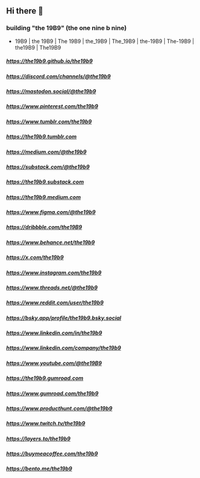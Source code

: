 ## Hi there 👋
### building "the 19B9" (the one nine b nine)
- 19B9 | the 19B9 | The 19B9 | the_19B9 | The_19B9 | the-19B9 | The-19B9 | the19B9 | The19B9
##### https://the19b9.github.io/the19b9
##### https://discord.com/channels/@the19b9
##### https://mastodon.social/@the19b9
##### https://www.pinterest.com/the19b9
##### https://www.tumblr.com/the19b9
##### https://the19b9.tumblr.com
##### https://medium.com/@the19b9
##### https://substack.com/@the19b9
##### https://the19b9.substack.com
##### https://the19b9.medium.com
##### https://www.figma.com/@the19b9
##### https://dribbble.com/the19B9
##### https://www.behance.net/the19b9
##### https://x.com/the19b9
##### https://www.instagram.com/the19b9
##### https://www.threads.net/@the19b9
##### https://www.reddit.com/user/the19b9
##### https://bsky.app/profile/the19b9.bsky.social
##### https://www.linkedin.com/in/the19b9
##### https://www.linkedin.com/company/the19b9
##### https://www.youtube.com/@the19B9
##### https://the19b9.gumroad.com
##### https://www.gumroad.com/the19b9
##### https://www.producthunt.com/@the19b9
##### https://www.twitch.tv/the19b9
##### https://layers.to/the19b9
##### https://buymeacoffee.com/the19b9
##### https://bento.me/the19b9

<!--
**the19b9/the19b9** is a ✨ _special_ ✨ repository because its `README.md` (this file) appears on your GitHub profile.

Here are some ideas to get you started:

- 🔭 I’m currently working on ...
- 🌱 I’m currently learning ...
- 👯 I’m looking to collaborate on ...
- 🤔 I’m looking for help with ...
- 💬 Ask me about ...
- 📫 How to reach me: ...
- 😄 Pronouns: ...
- ⚡ Fun fact: ...
-->

